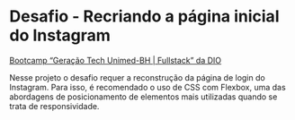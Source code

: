 # Desafio - Recriando a página inicial do Instagram

[Bootcamp “Geração Tech Unimed-BH | Fullstack” da DIO](https://web.dio.me/track/geracao-tech-unimed-bh-fullstack)

Nesse projeto o desafio requer a reconstrução  da página de login do Instagram. Para isso, é recomendado o uso de CSS com Flexbox, uma das abordagens de posicionamento de elementos mais utilizadas quando se trata de responsividade. 


